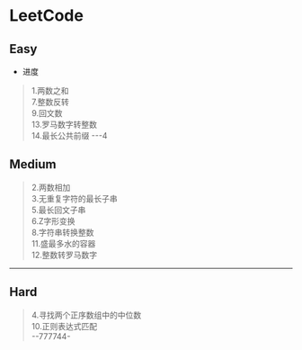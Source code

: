 # LeetCode
## Easy
+ 进度
> 1.两数之和  
7.整数反转  
9.回文数  
13.罗马数字转整数  
14.最长公共前缀
---4
## Medium
> 2.两数相加  
3.无重复字符的最长子串  
5.最长回文子串  
6.Z字形变换  
8.字符串转换整数  
11.盛最多水的容器  
12.整数转罗马数字
---
## Hard
> 4.寻找两个正序数组中的中位数  
10.正则表达式匹配  
--777744-